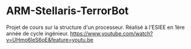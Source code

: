 # ARM-Stellaris-TerrorBot
Projet de cours sur la structure d'un processeur. Réalisé à l'ESIEE en 1ère année de cycle ingénieur.
https://www.youtube.com/watch?v=UHmo6leS6oE&feature=youtu.be
